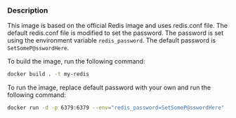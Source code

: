 ### Description
This image is based on the official Redis image and uses redis.conf file. The default redis.conf file is modified to set the password. The password is set using the environment variable `redis_password`. The default password is `SetSomeP@sswordHere`.

To build the image, run the following command:
```bash
docker build . -t my-redis
```  
To run the image, replace default password with your own and run the following command:
```bash
docker run -d -p 6379:6379 --env="redis_password=SetSomeP@sswordHere" --name my-redis my-redis
```
